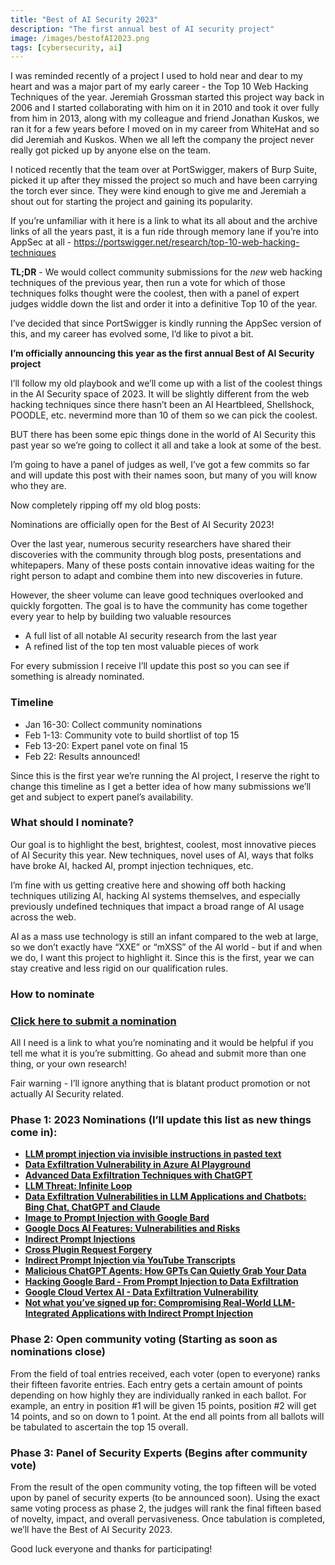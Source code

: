 ```yaml
---
title: "Best of AI Security 2023"
description: "The first annual best of AI security project"
image: /images/bestofAI2023.png
tags: [cybersecurity, ai]
---
```


I was reminded recently of a project I used to hold near and dear to my heart and was a major part of my early career - the Top 10 Web Hacking Techniques of the year. Jeremiah Grossman started this project way back in 2006 and I started collaborating with him on it in 2010 and took it over fully from him in 2013, along with my colleague and friend Jonathan Kuskos, we ran it for a few years before I moved on in my career from WhiteHat and so did Jeremiah and Kuskos. When we all left the company the project never really got picked up by anyone else on the team.

I noticed recently that the team over at PortSwigger, makers of Burp Suite, picked it up after they missed the project so much and have been carrying the torch ever since. They were kind enough to give me and Jeremiah a shout out for starting the project and gaining its popularity.

If you’re unfamiliar with it here is a link to what its all about and the archive links of all the years past, it is a fun ride through memory lane if you’re into AppSec at all - https://portswigger.net/research/top-10-web-hacking-techniques

**TL;DR** - We would collect community submissions for the _new_ web hacking techniques of the previous year, then run a vote for which of those techniques folks thought were the coolest, then with a panel of expert judges widdle down the list and order it into a definitive Top 10 of the year.

I’ve decided that since PortSwigger is kindly running the AppSec version of this, and my career has evolved some, I’d like to pivot a bit.

**I’m officially announcing this year as the first annual Best of AI Security project**

I’ll follow my old playbook and we’ll come up with a list of the coolest things in the AI Security space of 2023. It will be slightly different from the web hacking techniques since there hasn’t been an AI Heartbleed, Shellshock, POODLE, etc. nevermind more than 10 of them so we can pick the coolest.

BUT there has been some epic things done in the world of AI Security this past year so we’re going to collect it all and take a look at some of the best.

I’m going to have a panel of judges as well, I’ve got a few commits so far and will update this post with their names soon, but many of you will know who they are.

Now completely ripping off my old blog posts:

Nominations are officially open for the Best of AI Security 2023!

Over the last year, numerous security researchers have shared their discoveries with the community through blog posts, presentations and whitepapers. Many of these posts contain innovative ideas waiting for the right person to adapt and combine them into new discoveries in future.

However, the sheer volume can leave good techniques overlooked and quickly forgotten. The goal is to have the community has come together every year to help by building two valuable resources

- A full list of all notable AI security research from the last year
- A refined list of the top ten most valuable pieces of work

For every submission I receive I’ll update this post so you can see if something is already nominated.

### **Timeline**

- Jan 16-30: Collect community nominations
- Feb 1-13: Community vote to build shortlist of top 15
- Feb 13-20: Expert panel vote on final 15
- Feb 22: Results announced!

Since this is the first year we’re running the AI project, I reserve the right to change this timeline as I get a better idea of how many submissions we’ll get and subject to expert panel’s availability.

### **What should I nominate?**

Our goal is to highlight the best, brightest, coolest, most innovative pieces of AI Security this year. New techniques, novel uses of AI, ways that folks have broke AI, hacked AI, prompt injection techniques, etc.

I’m fine with us getting creative here and showing off both hacking techniques utilizing AI, hacking AI systems themselves, and especially previously undefined techniques that impact a broad range of AI usage across the web.

AI as a mass use technology is still an infant compared to the web at large, so we don’t exactly have “XXE” or “mXSS” of the AI world - but if and when we do, I want this project to highlight it. Since this is the first, year we can stay creative and less rigid on our qualification rules.

### **How to nominate**

### **[Click here to submit a nomination](https://docs.google.com/forms/d/e/1FAIpQLSc5CaiPUIlII3DLS6i1xK9ya3XRJRU8uW7vFRhT3toYSrrsTQ/viewform?usp=sf_link)**

All I need is a link to what you’re nominating and it would be helpful if you tell me what it is you’re submitting. Go ahead and submit more than one thing, or your own research!

Fair warning - I’ll ignore anything that is blatant product promotion or not actually AI Security related.

### Phase 1: 2023 Nominations (I’ll update this list as new things come in):

- **[LLM prompt injection via invisible instructions in pasted text](https://twitter.com/goodside/status/1745511940351287394)**
- **[Data Exfiltration Vulnerability in Azure AI Playground](https://embracethered.com/blog/posts/2023/data-exfiltration-in-azure-openai-playground-fixed/)**
- **[Advanced Data Exfiltration Techniques with ChatGPT](https://embracethered.com/blog/posts/2023/advanced-plugin-data-exfiltration-trickery/)**
- **[LLM Threat: Infinite Loop](https://embracethered.com/blog/posts/2023/llm-cost-and-dos-threat/)**
- **[Data Exfiltration Vulnerabilities in LLM Applications and Chatbots: Bing Chat, ChatGPT and Claude](https://www.youtube.com/watch?v=L_1plTXF-FE)**
- **[Image to Prompt Injection with Google Bard](https://embracethered.com/blog/posts/2023/google-bard-image-to-prompt-injection/)**
- **[Google Docs AI Features: Vulnerabilities and Risks](https://embracethered.com/blog/posts/2023/google-docs-ai-scam/)**
- **[Indirect Prompt Injections](https://embracethered.com/blog/posts/2023/chatgpt-cross-plugin-request-forgery-and-prompt-injection./)**
- **[Cross Plugin Request Forgery](https://embracethered.com/blog/posts/2023/chatgpt-cross-plugin-request-forgery-and-prompt-injection./)**
- **[Indirect Prompt Injection via YouTube Transcripts](https://embracethered.com/blog/posts/2023/chatgpt-plugin-youtube-indirect-prompt-injection/)**
- **[Malicious ChatGPT Agents: How GPTs Can Quietly Grab Your Data](https://embracethered.com/blog/posts/2023/openai-custom-malware-gpt/)**
- **[Hacking Google Bard - From Prompt Injection to Data Exfiltration](https://embracethered.com/blog/posts/2023/google-bard-data-exfiltration/)**
- **[Google Cloud Vertex AI - Data Exfiltration Vulnerability](https://embracethered.com/blog/posts/2023/google-gcp-generative-ai-studio-data-exfiltration-fixed/)**
- **[Not what you’ve signed up for: Compromising Real-World LLM-Integrated Applications with Indirect Prompt Injection](https://arxiv.org/pdf/2302.12173.pdf)**

### Phase 2: Open community voting (Starting as soon as nominations close)

From the field of toal entries received, each voter (open to everyone) ranks their fifteen favorite entries. Each entry gets a certain amount of points depending on how highly they are individually ranked in each ballot. For example, an entry in position #1 will be given 15 points, position #2 will get 14 points, and so on down to 1 point. At the end all points from all ballots will be tabulated to ascertain the top 15 overall.

### Phase 3: Panel of Security Experts (Begins after community vote)

From the result of the open community voting, the top fifteen will be voted upon by panel of security experts (to be announced soon). Using the exact same voting process as phase 2, the judges will rank the final fifteen based of novelty, impact, and overall pervasiveness. Once tabulation is completed, we’ll have the Best of AI Security 2023.

Good luck everyone and thanks for participating!
